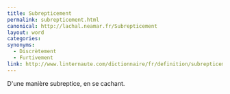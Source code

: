 ```yaml
---
title: Subrepticement
permalink: subrepticement.html
canonical: http://lachal.neamar.fr/Subrepticement
layout: word
categories:
synonyms:
  - Discrètement
  - Furtivement
link: http://www.linternaute.com/dictionnaire/fr/definition/subrepticement/
---
```


D'une manière subreptice, en se cachant.

